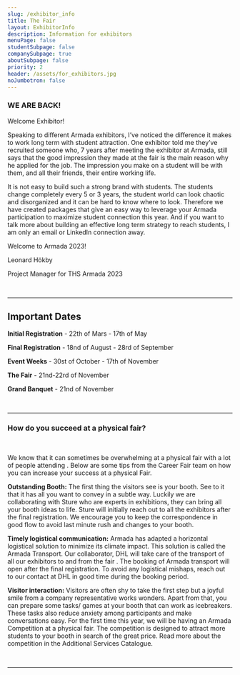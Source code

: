 ```yaml
---
slug: /exhibitor_info
title: The Fair
layout: ExhibitorInfo
description: Information for exhibitors
menuPage: false
studentSubpage: false
companySubpage: true
aboutSubpage: false
priority: 2
header: /assets/for_exhibitors.jpg
noJumbotron: false
---
```

### WE ARE BACK!

Welcome Exhibitor!

Speaking to different Armada exhibitors, I’ve noticed the difference it makes to work long term with student attraction. One exhibitor told me they’ve recruited someone who, 7 years after meeting the exhibitor at Armada, still says that the good impression they made at the fair is the main reason why he applied for the job. The impression you make on a student will be with them, and all their friends, their entire working life. 

It is not easy to build such a strong brand with students. The students change completely every 5 or 3 years, the student world can look chaotic and disorganized and it can be hard to know where to look. Therefore we have created packages that give an easy way to leverage your Armada participation to maximize student connection this year. And if you want to talk more about building an effective long term strategy to reach students, I am only an email or LinkedIn connection away. 

Welcome to Armada 2023!

Leonard Hökby

Project Manager for THS Armada 2023

<!-- <EmbeddedVideo videoLink= "https://www.youtube.com/watch?v=9e3sPr6rELQ"></EmbeddedVideo> -->

<!--
If you need further help we recommend looking at these documents from Graduateland or contacting your host.

<a href="/assets/invitation/CompanyGuide.pdf">
<img src='/assets/invitation/companyGuide.png' alt="Guide setup Booth" width="70%" style="margin-left:15%"/>
</a>

<form style="text-align:center; margin-bottom: 1em;" method="get" action="/assets/invitation/CompanyGuide.pdf">

<button type="submit">How to set up your booth</button>

</form>

<a href="/assets/invitation/BreakoutRooms.pdf">
<img src='/assets/invitation/breakoutRoom.png' alt="Guide setup BreakoutRooms" width="70%" style="margin-left:15%"/>
</a>
<form style="text-align:center; margin-bottom: 1em;" method="get" action="/assets/invitation/BreakoutRooms.pdf">

<button type="submit">How to set up a breakout room</button>

</form>

-->

<br/>

---







<div class="info-border-box">
<h2>Important Dates</h2>

**Initial Registration** - 22th of Mars - 17th of May

**Final Registration** - 18nd of August - 28rd of September

**Event Weeks** - 30st of October - 17th of November

**The Fair** - 21nd-22rd of November

**Grand Banquet** - 21nd of November

</div>

<br/>

---

### How do you succeed at a physical fair?

<br/>

We know that it can sometimes be overwhelming at a physical fair with a lot of people attending . Below are some tips from the Career Fair team on how you can increase your success at a physical Fair.

**Outstanding Booth:** The first thing the visitors see is your booth. See to it that it has all you want to convey in a subtle way. Luckily we are collaborating with Sture who are experts in exhibitions, they can bring all your booth ideas to life. Sture will initially reach out to all the exhibitors after the final registration. We encourage you to keep the correspondence in good flow to avoid last minute rush and changes to your booth.

<!-- <EmbeddedVideo videoLink= "https://youtu.be/Oggx_BPA7Fs"></EmbeddedVideo> -->

**Timely logistical communication:** Armada has adapted a horizontal logistical solution to minimize its climate impact. This solution is called the Armada Transport. Our collaborator, DHL will take care of the transport of all our exhibitors to and from the fair . The booking of Armada transport will open after the final registration. To avoid any logistical mishaps, reach out to our contact at DHL in good time during the booking period.

**Visitor interaction:** Visitors are often shy to take the first step but a joyful smile from a company representative works wonders. Apart from that, you can prepare some tasks/ games at your booth that can work as icebreakers. These tasks also reduce anxiety among participants and make conversations easy. For the first time this year, we will be having an Armada Competition at a physical fair. The competition is designed to attract more students to your booth in search of the great price. Read more about the competition in the Additional Services Catalogue.

<br/>

---




